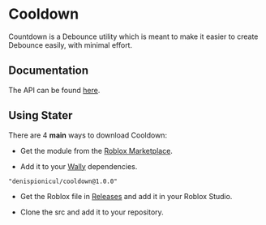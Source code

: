 # Cooldown
Countdown is a Debounce utility which is meant to make it easier to create Debounce easily, with minimal effort.

## Documentation
The API can be found [here](https://denispionicul.github.io/Cooldown/).

## Using Stater
There are 4 **main** ways to download Cooldown:

* Get the module from the [Roblox Marketplace](https://create.roblox.com/marketplace/asset/14637451496/Cooldown).

* Add it to your [Wally](https://wally.run/) dependencies.
```
"denispionicul/cooldown@1.0.0"
```
* Get the Roblox file in [Releases](https://github.com/denispionicul/Cooldown/releases) and add it in your Roblox Studio.

* Clone the src and add it to your repository.